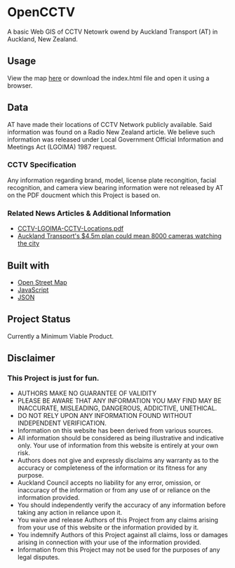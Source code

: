 # OpenCCTV
A basic Web GIS of CCTV Netowrk owend by Auckland Transport (AT) in Auckland, New Zealand.

## Usage
View the map [here](http://www.paulatkeyboard.com/OpenCCTV/) or download the index.html file and open it using a browser.

## Data
AT have made their locations of CCTV Network publicly available. Said information was found on a Radio New Zealand article. 
We believe such information was released under Local Government Official Information and Meetings Act (LGOIMA) 1987 request.

### CCTV Specification 
Any information regarding brand, model, license plate recongition, facial recognition, and camera view bearing information were not released by AT on the PDF doucment which this Project is based on.

### Related News Articles & Additional Information
* [CCTV-LGOIMA-CCTV-Locations.pdf](https://assets.documentcloud.org/documents/6253935/CCTV-LGOIMA-CCTV-Locations.pdf)
* [Auckland Transport's $4.5m plan could mean 8000 cameras watching the city](https://www.rnz.co.nz/news/national/396465/auckland-transport-s-4-point-5m-plan-could-mean-8000-cameras-watching-the-city)

## Built with
* [Open Street Map](https://www.openstreetmap.org/)
* [JavaScript](https://www.javascript.com/)
* [JSON](https://www.json.org/)

## Project Status
Currently a Minimum Viable Product.

## Disclaimer
### This Project is just for fun.
* AUTHORS MAKE NO GUARANTEE OF VALIDITY
* PLEASE BE AWARE THAT ANY INFORMATION YOU MAY FIND MAY BE INACCURATE, MISLEADING, DANGEROUS, ADDICTIVE, UNETHICAL.
* DO NOT RELY UPON ANY INFORMATION FOUND WITHOUT INDEPENDENT VERIFICATION.
* Information on this website has been derived from various sources.
* All information should be considered as being illustrative and indicative only. Your use of information from this website is entirely at your own risk.
* Authors does not give and expressly disclaims any warranty as to the accuracy or completeness of the information or its fitness for any purpose. 
* Auckland Council accepts no liability for any error, omission, or inaccuracy of the information or from any use of or reliance on the information provided.
* You should independently verify the accuracy of any information before taking any action in reliance upon it.
* You waive and release Authors of this Project from any claims arising from your use of this website or the information provided by it. 
* You indemnify Authors of this Project against all claims, loss or damages arising in connection with your use of the information provided. 
* Information from this Project may not be used for the purposes of any legal disputes.
